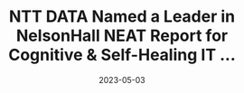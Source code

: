 ---
category:
- .nan
date: 2023-05-03
keyword_suggestion: ubuntu install docker
post_inspiration: https://www.nttdata.com/global/en/news/press-release/2023/april/ntt-data-named-a-leader-in-nelsonhall-neat-report-for-cognitive-and-self-healing-it-infrastructure
silot_terms: digital automation
title: NTT DATA Named a Leader in NelsonHall NEAT Report for Cognitive &amp; Self-Healing
  IT ...
---
